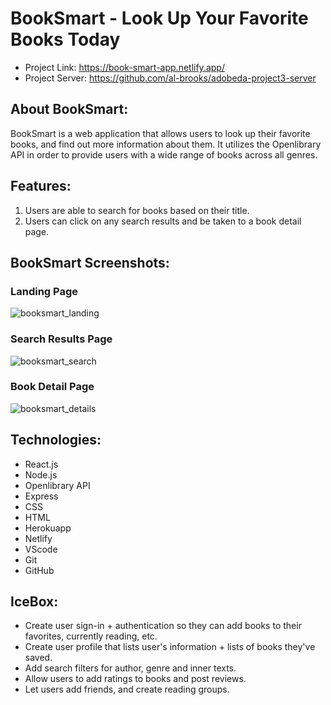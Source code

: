 # BookSmart - Look Up Your Favorite Books Today

* Project Link: https://book-smart-app.netlify.app/
* Project Server: https://github.com/al-brooks/adobeda-project3-server

## About BookSmart:

BookSmart is a web application that allows users to look up their favorite books, and find out more information about them. It utilizes the Openlibrary API in order to provide users with a wide range of books across all genres.

## Features:

1. Users are able to search for books based on their title.
2. Users can click on any search results and be taken to a book detail page.

## BookSmart Screenshots:

### Landing Page
![booksmart_landing](https://github.com/al-brooks/adobeda-project3-client/assets/47277927/f07053cc-601c-4020-a10c-634777ef8fee)

### Search Results Page
![booksmart_search](https://github.com/al-brooks/adobeda-project3-client/assets/47277927/4f089511-dbd9-44d4-8260-4c8962cc6df8)

### Book Detail Page
![booksmart_details](https://github.com/al-brooks/adobeda-project3-client/assets/47277927/8256a60a-67f6-47d4-b8cf-600848cda660)


## Technologies:

- React.js
- Node.js
- Openlibrary API
- Express
- CSS
- HTML
- Herokuapp
- Netlify
- VScode
- Git
- GitHub

## IceBox:

- Create user sign-in + authentication so they can add books to their favorites, currently reading, etc.
- Create user profile that lists user's information + lists of books they've saved.
- Add search filters for author, genre and inner texts.
- Allow users to add ratings to books and post reviews.
- Let users add friends, and create reading groups.

